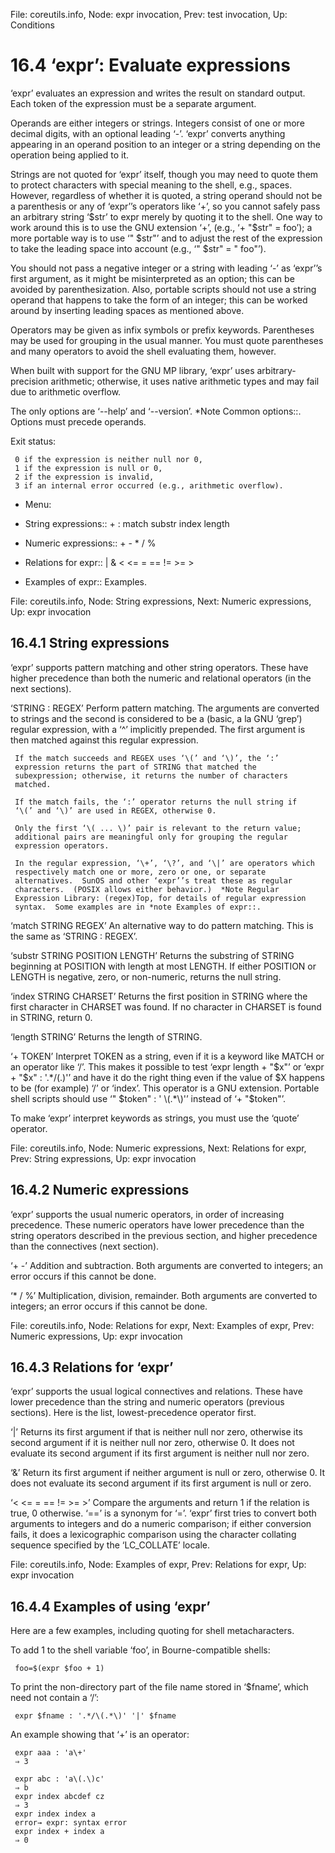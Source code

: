 File: coreutils.info,  Node: expr invocation,  Prev: test invocation,  Up: Conditions

16.4 ‘expr’: Evaluate expressions
=================================

‘expr’ evaluates an expression and writes the result on standard output.
Each token of the expression must be a separate argument.

   Operands are either integers or strings.  Integers consist of one or
more decimal digits, with an optional leading ‘-’.  ‘expr’ converts
anything appearing in an operand position to an integer or a string
depending on the operation being applied to it.

   Strings are not quoted for ‘expr’ itself, though you may need to
quote them to protect characters with special meaning to the shell,
e.g., spaces.  However, regardless of whether it is quoted, a string
operand should not be a parenthesis or any of ‘expr’’s operators like
‘+’, so you cannot safely pass an arbitrary string ‘$str’ to expr merely
by quoting it to the shell.  One way to work around this is to use the
GNU extension ‘+’, (e.g., ‘+ "$str" = foo’); a more portable way is to
use ‘" $str"’ and to adjust the rest of the expression to take the
leading space into account (e.g., ‘" $str" = " foo"’).

   You should not pass a negative integer or a string with leading ‘-’
as ‘expr’’s first argument, as it might be misinterpreted as an option;
this can be avoided by parenthesization.  Also, portable scripts should
not use a string operand that happens to take the form of an integer;
this can be worked around by inserting leading spaces as mentioned
above.

   Operators may be given as infix symbols or prefix keywords.
Parentheses may be used for grouping in the usual manner.  You must
quote parentheses and many operators to avoid the shell evaluating them,
however.

   When built with support for the GNU MP library, ‘expr’ uses
arbitrary-precision arithmetic; otherwise, it uses native arithmetic
types and may fail due to arithmetic overflow.

   The only options are ‘--help’ and ‘--version’.  *Note Common
options::.  Options must precede operands.

   Exit status:

     0 if the expression is neither null nor 0,
     1 if the expression is null or 0,
     2 if the expression is invalid,
     3 if an internal error occurred (e.g., arithmetic overflow).

* Menu:

* String expressions::          + : match substr index length
* Numeric expressions::         + - * / %
* Relations for expr::          | & < <= = == != >= >
* Examples of expr::            Examples.

File: coreutils.info,  Node: String expressions,  Next: Numeric expressions,  Up: expr invocation

16.4.1 String expressions
-------------------------

‘expr’ supports pattern matching and other string operators.  These have
higher precedence than both the numeric and relational operators (in the
next sections).

‘STRING : REGEX’
     Perform pattern matching.  The arguments are converted to strings
     and the second is considered to be a (basic, a la GNU ‘grep’)
     regular expression, with a ‘^’ implicitly prepended.  The first
     argument is then matched against this regular expression.

     If the match succeeds and REGEX uses ‘\(’ and ‘\)’, the ‘:’
     expression returns the part of STRING that matched the
     subexpression; otherwise, it returns the number of characters
     matched.

     If the match fails, the ‘:’ operator returns the null string if
     ‘\(’ and ‘\)’ are used in REGEX, otherwise 0.

     Only the first ‘\( ... \)’ pair is relevant to the return value;
     additional pairs are meaningful only for grouping the regular
     expression operators.

     In the regular expression, ‘\+’, ‘\?’, and ‘\|’ are operators which
     respectively match one or more, zero or one, or separate
     alternatives.  SunOS and other ‘expr’’s treat these as regular
     characters.  (POSIX allows either behavior.)  *Note Regular
     Expression Library: (regex)Top, for details of regular expression
     syntax.  Some examples are in *note Examples of expr::.

‘match STRING REGEX’
     An alternative way to do pattern matching.  This is the same as
     ‘STRING : REGEX’.

‘substr STRING POSITION LENGTH’
     Returns the substring of STRING beginning at POSITION with length
     at most LENGTH.  If either POSITION or LENGTH is negative, zero, or
     non-numeric, returns the null string.

‘index STRING CHARSET’
     Returns the first position in STRING where the first character in
     CHARSET was found.  If no character in CHARSET is found in STRING,
     return 0.

‘length STRING’
     Returns the length of STRING.

‘+ TOKEN’
     Interpret TOKEN as a string, even if it is a keyword like MATCH or
     an operator like ‘/’.  This makes it possible to test ‘expr length
     + "$x"’ or ‘expr + "$x" : '.*/\(.\)'’ and have it do the right
     thing even if the value of $X happens to be (for example) ‘/’ or
     ‘index’.  This operator is a GNU extension.  Portable shell scripts
     should use ‘" $token" : ' \(.*\)'’ instead of ‘+ "$token"’.

   To make ‘expr’ interpret keywords as strings, you must use the
‘quote’ operator.

File: coreutils.info,  Node: Numeric expressions,  Next: Relations for expr,  Prev: String expressions,  Up: expr invocation

16.4.2 Numeric expressions
--------------------------

‘expr’ supports the usual numeric operators, in order of increasing
precedence.  These numeric operators have lower precedence than the
string operators described in the previous section, and higher
precedence than the connectives (next section).

‘+ -’
     Addition and subtraction.  Both arguments are converted to
     integers; an error occurs if this cannot be done.

‘* / %’
     Multiplication, division, remainder.  Both arguments are converted
     to integers; an error occurs if this cannot be done.

File: coreutils.info,  Node: Relations for expr,  Next: Examples of expr,  Prev: Numeric expressions,  Up: expr invocation

16.4.3 Relations for ‘expr’
---------------------------

‘expr’ supports the usual logical connectives and relations.  These have
lower precedence than the string and numeric operators (previous
sections).  Here is the list, lowest-precedence operator first.

‘|’
     Returns its first argument if that is neither null nor zero,
     otherwise its second argument if it is neither null nor zero,
     otherwise 0.  It does not evaluate its second argument if its first
     argument is neither null nor zero.

‘&’
     Return its first argument if neither argument is null or zero,
     otherwise 0.  It does not evaluate its second argument if its first
     argument is null or zero.

‘< <= = == != >= >’
     Compare the arguments and return 1 if the relation is true, 0
     otherwise.  ‘==’ is a synonym for ‘=’.  ‘expr’ first tries to
     convert both arguments to integers and do a numeric comparison; if
     either conversion fails, it does a lexicographic comparison using
     the character collating sequence specified by the ‘LC_COLLATE’
     locale.

File: coreutils.info,  Node: Examples of expr,  Prev: Relations for expr,  Up: expr invocation

16.4.4 Examples of using ‘expr’
-------------------------------

Here are a few examples, including quoting for shell metacharacters.

   To add 1 to the shell variable ‘foo’, in Bourne-compatible shells:

     foo=$(expr $foo + 1)

   To print the non-directory part of the file name stored in ‘$fname’,
which need not contain a ‘/’:

     expr $fname : '.*/\(.*\)' '|' $fname

   An example showing that ‘\+’ is an operator:

     expr aaa : 'a\+'
     ⇒ 3

     expr abc : 'a\(.\)c'
     ⇒ b
     expr index abcdef cz
     ⇒ 3
     expr index index a
     error→ expr: syntax error
     expr index + index a
     ⇒ 0

